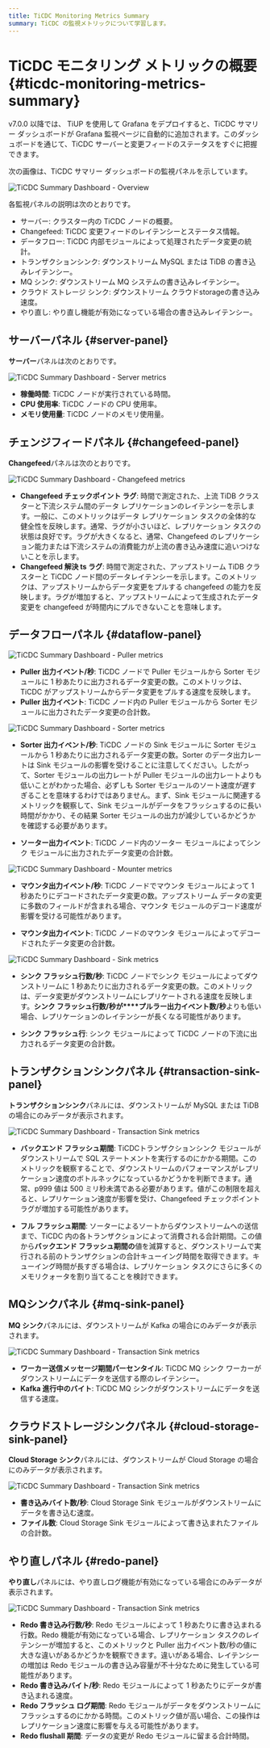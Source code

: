 ```yaml
---
title: TiCDC Monitoring Metrics Summary
summary: TiCDC の監視メトリックについて学習します。
---
```


# TiCDC モニタリング メトリックの概要 {#ticdc-monitoring-metrics-summary}

v7.0.0 以降では、 TiUP を使用して Grafana をデプロイすると、TiCDC サマリー ダッシュボードが Grafana 監視ページに自動的に追加されます。このダッシュボードを通じて、TiCDC サーバーと変更フィードのステータスをすぐに把握できます。

次の画像は、TiCDC サマリー ダッシュボードの監視パネルを示しています。

![TiCDC Summary Dashboard - Overview](https://docs-download.pingcap.com/media/images/docs/ticdc/ticdc-summary-monitor.png)

各監視パネルの説明は次のとおりです。

-   サーバー: クラスター内の TiCDC ノードの概要。
-   Changefeed: TiCDC 変更フィードのレイテンシーとステータス情報。
-   データフロー: TiCDC 内部モジュールによって処理されたデータ変更の統計。
-   トランザクションシンク: ダウンストリーム MySQL または TiDB の書き込みレイテンシー。
-   MQ シンク: ダウンストリーム MQ システムの書き込みレイテンシー。
-   クラウド ストレージ シンク: ダウンストリーム クラウドstorageの書き込み速度。
-   やり直し: やり直し機能が有効になっている場合の書き込みレイテンシー。

## サーバーパネル {#server-panel}

**サーバー**パネルは次のとおりです。

![TiCDC Summary Dashboard - Server metrics](https://docs-download.pingcap.com/media/images/docs/ticdc/ticdc-summary-monitor-server.png)

-   **稼働時間**: TiCDC ノードが実行されている時間。
-   **CPU 使用率**: TiCDC ノードの CPU 使用率。
-   **メモリ使用量**: TiCDC ノードのメモリ使用量。

## チェンジフィードパネル {#changefeed-panel}

**Changefeed**パネルは次のとおりです。

![TiCDC Summary Dashboard - Changefeed metrics](https://docs-download.pingcap.com/media/images/docs/ticdc/ticdc-summary-monitor-changefeed.png)

-   **Changefeed チェックポイント ラグ**: 時間で測定された、上流 TiDB クラスターと下流システム間のデータ レプリケーションのレイテンシーを示します。一般に、このメトリックはデータ レプリケーション タスクの全体的な健全性を反映します。通常、ラグが小さいほど、レプリケーション タスクの状態は良好です。ラグが大きくなると、通常、Changefeed のレプリケーション能力または下流システムの消費能力が上流の書き込み速度に追いつけないことを示します。
-   **Changefeed 解決 ts ラグ**: 時間で測定された、アップストリーム TiDB クラスターと TiCDC ノード間のデータレイテンシーを示します。このメトリックは、アップストリームからデータ変更をプルする changefeed の能力を反映します。ラグが増加すると、アップストリームによって生成されたデータ変更を changefeed が時間内にプルできないことを意味します。

## データフローパネル {#dataflow-panel}

![TiCDC Summary Dashboard - Puller metrics](https://docs-download.pingcap.com/media/images/docs/ticdc/ticdc-summary-monitor-dataflow-puller.png)

-   **Puller 出力イベント/秒**: TiCDC ノードで Puller モジュールから Sorter モジュールに 1 秒あたりに出力されるデータ変更の数。このメトリックは、TiCDC がアップストリームからデータ変更をプルする速度を反映します。
-   **Puller 出力イベント**: TiCDC ノード内の Puller モジュールから Sorter モジュールに出力されたデータ変更の合計数。

![TiCDC Summary Dashboard - Sorter metrics](https://docs-download.pingcap.com/media/images/docs/ticdc/ticdc-summary-monitor-dataflow-sorter.png)

-   **Sorter 出力イベント/秒**: TiCDC ノードの Sink モジュールに Sorter モジュールから 1 秒あたりに出力されるデータ変更の数。Sorter のデータ出力レートは Sink モジュールの影響を受けることに注意してください。したがって、Sorter モジュールの出力レートが Puller モジュールの出力レートよりも低いことがわかった場合、必ずしも Sorter モジュールのソート速度が遅すぎることを意味するわけではありません。まず、Sink モジュールに関連するメトリックを観察して、Sink モジュールがデータをフラッシュするのに長い時間がかかり、その結果 Sorter モジュールの出力が減少しているかどうかを確認する必要があります。

-   **ソーター出力イベント**: TiCDC ノード内のソーター モジュールによってシンク モジュールに出力されたデータ変更の合計数。

![TiCDC Summary Dashboard - Mounter metrics](https://docs-download.pingcap.com/media/images/docs/ticdc/ticdc-summary-monitor-dataflow-mounter.png)

-   **マウンタ出力イベント/秒**: TiCDC ノードでマウンタ モジュールによって 1 秒あたりにデコードされたデータ変更の数。アップストリーム データの変更に多数のフィールドが含まれる場合、マウンタ モジュールのデコード速度が影響を受ける可能性があります。

-   **マウンタ出力イベント**: TiCDC ノードのマウンタ モジュールによってデコードされたデータ変更の合計数。

![TiCDC Summary Dashboard - Sink metrics](https://docs-download.pingcap.com/media/images/docs/ticdc/ticdc-summary-monitor-dataflow-sink.png)

-   **シンク フラッシュ行数/秒**: TiCDC ノードでシンク モジュールによってダウンストリームに 1 秒あたりに出力されるデータ変更の数。このメトリックは、データ変更がダウンストリームにレプリケートされる速度を反映します。**シンク フラッシュ行数/秒が****プルラー出力イベント数/秒**よりも低い場合、レプリケーションのレイテンシーが長くなる可能性があります。

-   **シンク フラッシュ行**: シンク モジュールによって TiCDC ノードの下流に出力されるデータ変更の合計数。

## トランザクションシンクパネル {#transaction-sink-panel}

**トランザクションシンク**パネルには、ダウンストリームが MySQL または TiDB の場合にのみデータが表示されます。

![TiCDC Summary Dashboard - Transaction Sink metrics](https://docs-download.pingcap.com/media/images/docs/ticdc/ticdc-summary-monitor-transaction-sink.png)

-   **バックエンド フラッシュ期間**: TiCDCトランザクションシンク モジュールがダウンストリームで SQL ステートメントを実行するのにかかる期間。このメトリックを観察することで、ダウンストリームのパフォーマンスがレプリケーション速度のボトルネックになっているかどうかを判断できます。通常、p999 値は 500 ミリ秒未満である必要があります。値がこの制限を超えると、レプリケーション速度が影響を受け、Changefeed チェックポイント ラグが増加する可能性があります。

-   **フル フラッシュ期間**: ソーターによるソートからダウンストリームへの送信まで、TiCDC 内の各トランザクションによって消費される合計期間。この値から**バックエンド フラッシュ期間の**値を減算すると、ダウンストリームで実行される前のトランザクションの合計キューイング時間を取得できます。キューイング時間が長すぎる場合は、レプリケーション タスクにさらに多くのメモリクォータを割り当てることを検討できます。

## MQシンクパネル {#mq-sink-panel}

**MQ シンク**パネルには、ダウンストリームが Kafka の場合にのみデータが表示されます。

![TiCDC Summary Dashboard - Transaction Sink metrics](https://docs-download.pingcap.com/media/images/docs/ticdc/ticdc-summary-monitor-mq-sink.png)

-   **ワーカー送信メッセージ期間パーセンタイル**: TiCDC MQ シンク ワーカーがダウンストリームにデータを送信する際のレイテンシー。
-   **Kafka 進行中のバイト**: TiCDC MQ シンクがダウンストリームにデータを送信する速度。

## クラウドストレージシンクパネル {#cloud-storage-sink-panel}

**Cloud Storage シンク**パネルには、ダウンストリームが Cloud Storage の場合にのみデータが表示されます。

![TiCDC Summary Dashboard - Transaction Sink metrics](https://docs-download.pingcap.com/media/images/docs/ticdc/ticdc-summary-monitor-cloud-storage.png)

-   **書き込みバイト数/秒**: Cloud Storage Sink モジュールがダウンストリームにデータを書き込む速度。
-   **ファイル数**: Cloud Storage Sink モジュールによって書き込まれたファイルの合計数。

## やり直しパネル {#redo-panel}

**やり直し**パネルには、やり直しログ機能が有効になっている場合にのみデータが表示されます。

![TiCDC Summary Dashboard - Transaction Sink metrics](https://docs-download.pingcap.com/media/images/docs/ticdc/ticdc-summary-monitor-redo.png)

-   **Redo 書き込み行数/秒**: Redo モジュールによって 1 秒あたりに書き込まれる行数。Redo 機能が有効になっている場合、レプリケーション タスクのレイテンシーが増加すると、このメトリックと Puller 出力イベント数/秒の値に大きな違いがあるかどうかを観察できます。違いがある場合、レイテンシーの増加は Redo モジュールの書き込み容量が不十分なために発生している可能性があります。
-   **Redo 書き込みバイト/秒**: Redo モジュールによって 1 秒あたりにデータが書き込まれる速度。
-   **Redo フラッシュ ログ期間**: Redo モジュールがデータをダウンストリームにフラッシュするのにかかる時間。このメトリック値が高い場合、この操作はレプリケーション速度に影響を与える可能性があります。
-   **Redo flushall 期間**: データの変更が Redo モジュールに留まる合計時間。
